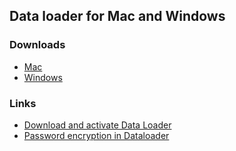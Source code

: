 ## Data loader for Mac and Windows

### Downloads

- [Mac](./dataloader_mac.zip)
- [Windows](./dataloader_windows.zip)


### Links
- [Download and activate Data Loader](https://help.salesforce.com/articleView?id=000324402&language=en_US&type=1&mode=1)
- [Password encryption in Dataloader](https://developer.salesforce.com/docs/atlas.en-us.dataLoader.meta/dataLoader/command_line_create_encryption_key.htm)
